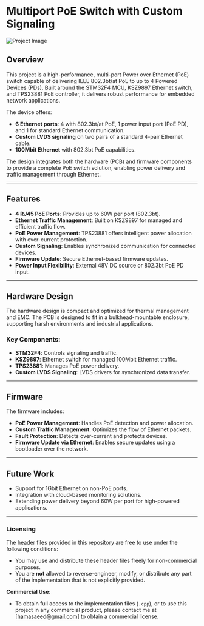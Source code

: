 # Multiport PoE Switch with Custom Signaling

![Project Image](https://drive.google.com/uc?export=view&id=1J4BJ_7U2pBXm5Z4PWR-nIi7LH-2YpAVN) 

## Overview
This project is a high-performance, multi-port Power over Ethernet (PoE) switch capable of delivering IEEE 802.3bt/at PoE to up to 4 Powered Devices (PDs). Built around the STM32F4 MCU, KSZ9897 Ethernet switch, and TPS23881 PoE controller, it delivers robust performance for embedded network applications.

The device offers:
- **6 Ethernet ports**: 4 with 802.3bt/at PoE, 1 power input port (PoE PD), and 1 for standard Ethernet communication.
- **Custom LVDS signaling** on two pairs of a standard 4-pair Ethernet cable.
- **100Mbit Ethernet** with 802.3bt PoE capabilities.

The design integrates both the hardware (PCB) and firmware components to provide a complete PoE switch solution, enabling power delivery and traffic management through Ethernet.

---

## Features
- **4 RJ45 PoE Ports**: Provides up to 60W per port (802.3bt).
- **Ethernet Traffic Management**: Built on KSZ9897 for managed and efficient traffic flow.
- **PoE Power Management**: TPS23881 offers intelligent power allocation with over-current protection.
- **Custom Signaling**: Enables synchronized communication for connected devices.
- **Firmware Update**: Secure Ethernet-based firmware updates.
- **Power Input Flexibility**: External 48V DC source or 802.3bt PoE PD input.

---

## Hardware Design
The hardware design is compact and optimized for thermal management and EMC. The PCB is designed to fit in a bulkhead-mountable enclosure, supporting harsh environments and industrial applications.

### Key Components:
- **STM32F4**: Controls signaling and traffic.
- **KSZ9897**: Ethernet switch for managed 100Mbit Ethernet traffic.
- **TPS23881**: Manages PoE power delivery.
- **Custom LVDS Signaling**: LVDS drivers for synchronized data transfer.

---

## Firmware
The firmware includes:
- **PoE Power Management**: Handles PoE detection and power allocation.
- **Custom Traffic Management**: Optimizes the flow of Ethernet packets.
- **Fault Protection**: Detects over-current and protects devices.
- **Firmware Update via Ethernet**: Enables secure updates using a bootloader over the network.

---

<!-- ## Project Documentation

1. **Hardware**:
   - [Schematic](path-to-schematic.pdf)
   - [PCB Layout](path-to-PCB-layout.pdf)
   - [Bill of Materials (BOM)](path-to-bom.csv)
   - [Enclosure Design](path-to-enclosure-design.pdf)

2. **Firmware**:
   - [Source Code](path-to-firmware)
   - [Configuration Guide](path-to-guide)

---

## Testing & Validation
The hardware and firmware were rigorously tested for:
- **PoE power allocation** and over-current protection.
- **Ethernet throughput** across all ports.
- **Compliance with industry standards**: IEEE 802.3bt/at, EMC.
- **Reliability** under varying environmental conditions (temperature, humidity, etc.).

---

## How to Build & Use

### Hardware Assembly
1. Assemble the PCB using the provided schematic and BOM.
2. Mount the PCB in the provided enclosure.

### Flashing the Firmware
- Connect the STM32F4 via ST-Link and flash the firmware using [open-source toolchain].

### Using the PoE Switch
- Connect up to 4 Powered Devices (PDs) to the PoE ports.
- Configure custom signaling through the provided UI or CLI.
- Monitor and manage the device via Ethernet.

---
-->

## Future Work
- Support for 1Gbit Ethernet on non-PoE ports.
- Integration with cloud-based monitoring solutions.
- Extending power delivery beyond 60W per port for high-powered applications.

---

### Licensing
The header files provided in this repository are free to use under the following conditions:
- You may use and distribute these header files freely for non-commercial purposes.
- You are **not** allowed to reverse-engineer, modify, or distribute any part of the implementation that is not explicitly provided.

**Commercial Use**: 
- To obtain full access to the implementation files (`.cpp`), or to use this project in any commercial product, please contact me at [hamasaeed@gmail.com] to obtain a commercial license.
